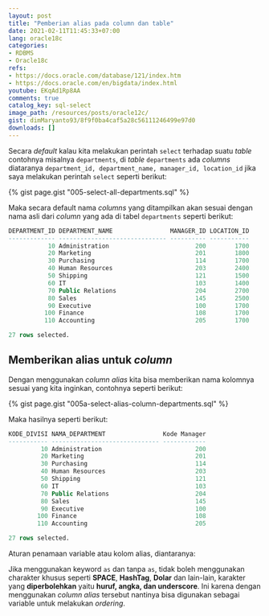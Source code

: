 ```yaml
---
layout: post
title: "Pemberian alias pada column dan table"
date: 2021-02-11T11:45:33+07:00
lang: oracle18c
categories:
- RDBMS
- Oracle18c
refs: 
- https://docs.oracle.com/database/121/index.htm
- https://docs.oracle.com/en/bigdata/index.html
youtube: EKqAd1Rp8AA
comments: true
catalog_key: sql-select
image_path: /resources/posts/oracle12c/
gist: dimMaryanto93/8f9f0ba4caf5a28c56111246499e97d0
downloads: []
---
```



Secara _default_ kalau kita melakukan perintah `select` terhadap suatu _table_ contohnya misalnya `departments`, di _table_ `departments` ada _columns_ diataranya `department_id, department_name, manager_id, location_id` jika saya melakukan perintah `select` seperti berikut:

{% gist page.gist "005-select-all-departments.sql" %}

Maka secara default nama _columns_ yang ditampilkan akan sesuai dengan nama asli dari _column_ yang ada di tabel `departments` seperti berikut:

```sql
DEPARTMENT_ID DEPARTMENT_NAME                MANAGER_ID LOCATION_ID
------------- ------------------------------ ---------- -----------
           10 Administration                        200        1700
           20 Marketing                             201        1800
           30 Purchasing                            114        1700
           40 Human Resources                       203        2400
           50 Shipping                              121        1500
           60 IT                                    103        1400
           70 Public Relations                      204        2700
           80 Sales                                 145        2500
           90 Executive                             100        1700
          100 Finance                               108        1700
          110 Accounting                            205        1700

27 rows selected.
```

## Memberikan alias untuk _column_

Dengan menggunakan _column alias_ kita bisa memberikan nama kolomnya sesuai yang kita inginkan, contohnya seperti berikut:

{% gist page.gist "005a-select-alias-column-departments.sql" %}

Maka hasilnya seperti berikut:

```sql
KODE_DIVISI NAMA_DEPARTMENT                Kode Manager
----------- ------------------------------ ------------
         10 Administration                          200
         20 Marketing                               201
         30 Purchasing                              114
         40 Human Resources                         203
         50 Shipping                                121
         60 IT                                      103
         70 Public Relations                        204
         80 Sales                                   145
         90 Executive                               100
        100 Finance                                 108
        110 Accounting                              205

27 rows selected.
```

Aturan penamaan variable atau kolom alias, diantaranya:

Jika menggunakan keyword `as` dan tanpa `as`, tidak boleh menggunakan charakter khusus seperti **SPACE**, **HashTag**, **Dolar** dan lain-lain, karakter yang **diperbolehkan** yaitu **huruf, angka, dan underscore**. Ini karena dengan menggunakan _column alias_ tersebut nantinya bisa digunakan sebagai variable untuk melakukan _ordering_.